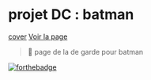 # projet DC : batman
[cover](https://ngonothierry.github.io/projet-batman/)
[Voir la page](https://ngonothierry.github.io/projet-batman/)

>📝 page de la de garde pour batman

[![forthebadge](https://forthebadge.com/images/badges/validated-html5.svg)](https://forthebadge.com)
